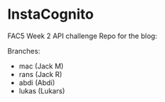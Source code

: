 # InstaCognito

FAC5 Week 2 API challenge
Repo for the blog:

Branches:
- mac (Jack M)
- rans (Jack R)
- abdi (Abdi)
- lukas (Lukars)